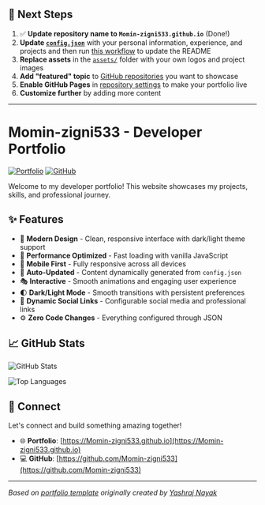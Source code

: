 ## 🚀 Next Steps

1. ✅ **Update repository name to `Momin-zigni533.github.io`** (Done!)
2. **Update [`config.json`](https://github.com/Momin-zigni533/Momin-zigni533.github.io/blob/main/config.json)** with your personal information, experience, and projects and then run [this workflow](https://github.com/Momin-zigni533/Momin-zigni533.github.io/actions/workflows/update-readme.yml) to update the README
3. **Replace assets** in the [`assets/`](https://github.com/Momin-zigni533/Momin-zigni533.github.io/tree/main/assets/) folder with your own logos and project images
4. **Add "featured" topic** to [GitHub repositories](https://github.com/Momin-zigni533?tab=repositories) you want to showcase
5. **Enable GitHub Pages** in [repository settings](https://github.com/Momin-zigni533/Momin-zigni533.github.io/settings/pages) to make your portfolio live
6. **Customize further** by adding more content

---

# Momin-zigni533 - Developer Portfolio

<div align="left">
  
[![Portfolio](https://img.shields.io/badge/🌐_Visit_Portfolio-Live-brightgreen?style=for-the-badge)](https://Momin-zigni533.github.io)
[![GitHub](https://img.shields.io/badge/GitHub-Profile-181717?style=for-the-badge&logo=github)](https://github.com/Momin-zigni533)

</div>

Welcome to my developer portfolio! This website showcases my projects, skills, and professional journey.

## ✨ Features

- 🎨 **Modern Design** - Clean, responsive interface with dark/light theme support
- 🚀 **Performance Optimized** - Fast loading with vanilla JavaScript
- 📱 **Mobile First** - Fully responsive across all devices
- 🔄 **Auto-Updated** - Content dynamically generated from `config.json`
- 🎭 **Interactive** - Smooth animations and engaging user experience
- 🌓 **Dark/Light Mode** - Smooth transitions with persistent preferences
- 🔗 **Dynamic Social Links** - Configurable social media and professional links
- ⚙️ **Zero Code Changes** - Everything configured through JSON

## 📈 GitHub Stats

<div align="left">

![GitHub Stats](https://github-readme-stats.vercel.app/api?username=Momin-zigni533&theme=dark&hide_border=true&include_all_commits=true&count_private=true)

![Top Languages](https://github-readme-stats.vercel.app/api/top-langs/?username=Momin-zigni533&theme=dark&hide_border=true&include_all_commits=true&count_private=true&layout=compact)

</div>

## 🤝 Connect

Let's connect and build something amazing together!

- 🌐 **Portfolio**: [https://Momin-zigni533.github.io](https://Momin-zigni533.github.io)
- 💻 **GitHub**: [https://github.com/Momin-zigni533](https://github.com/Momin-zigni533)

---

*Based on [portfolio template](https://github.com/yashrajnayak/developer-portfolio) originally created by [Yashraj Nayak](https://github.com/yashrajnayak)*
